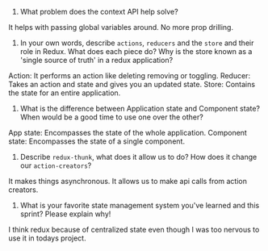 1. What problem does the context API help solve?

It helps with passing global variables around. No more prop drilling.

1. In your own words, describe `actions`, `reducers` and the `store` and their role in Redux. What does each piece do? Why is the store known as a 'single source of truth' in a redux application?

Action: It performs an action like deleting removing or toggling.
Reducer: Takes an action and state and gives you an updated state.
Store: Contains the state for an entire application.

1. What is the difference between Application state and Component state? When would be a good time to use one over the other?

App state: Encompasses the state of the whole application.
Component state: Encompasses the state of a single component.

1. Describe `redux-thunk`, what does it allow us to do? How does it change our `action-creators`?

It makes things asynchronous. It allows us to make api calls from action creators.

1. What is your favorite state management system you've learned and this sprint? Please explain why!

I think redux because of centralized state even though I was too nervous to use it in todays project.
